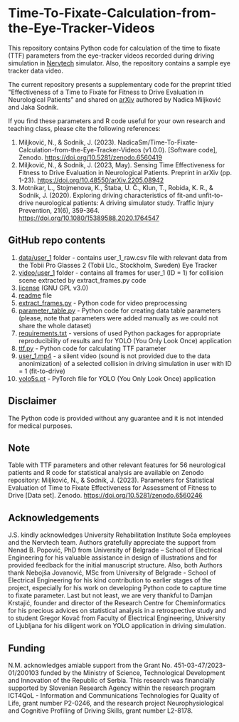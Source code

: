 # Time-To-Fixate-Calculation-from-the-Eye-Tracker-Videos
This repository contains Python code for calculation of the time to fixate (TTF) parameters from the eye-tracker videos recorded during driving simulation in [Nervtech](https://www.nervtech.com/) simulator. Also, the repository contains a sample eye tracker data video.

The current repository presents a supplementary code for the preprint titled "Effectiveness of a Time to Fixate for Fitness to Drive Evaluation in Neurological Patients" and shared on [arXiv](https://arxiv.org/ftp/arxiv/papers/2205/2205.08942.pdf) authored by Nadica Miljković and Jaka Sodnik.

If you find these parameters and R code useful for your own research and teaching class, please cite the following references:

1) Miljković, N., & Sodnik, J. (2023). NadicaSm/Time-To-Fixate-Calculation-from-the-Eye-Tracker-Videos (v1.0.0). [Software code], Zenodo. https://doi.org/10.5281/zenodo.6560419
2) Miljković, N., & Sodnik, J. (2023, May). Sensing Time Effectiveness for Fitness to Drive Evaluation in Neurological Patients. Preprint in arXiv (pp. 1-23). https://doi.org/10.48550/arXiv.2205.08942
3) Motnikar, L., Stojmenova, K., Štaba, U. Č., Klun, T., Robida, K. R., & Sodnik, J. (2020). Exploring driving characteristics of fit-and unfit-to-drive neurological patients: A driving simulator study. Traffic Injury Prevention, 21(6), 359-364. https://doi.org/10.1080/15389588.2020.1764547

## GitHub repo contents
1) [data/user_1](https://github.com/NadicaSm/Time-To-Fixate-Calculation-from-the-Eye-Tracker-Videos/tree/main/data/user_1) folder - contains user_1_raw.csv file with relevant data from the Tobii Pro Glasses 2 (Tobii Llc., Stockholm, Sweden) Eye Tracker
2) [video/user_1](https://github.com/NadicaSm/Time-To-Fixate-Calculation-from-the-Eye-Tracker-Videos/tree/main/video/user_1) folder - contains all frames for user_1 (ID = 1) for collision scene extracted by extract_frames.py code
3) [license](https://github.com/NadicaSm/Time-To-Fixate-Calculation-from-the-Eye-Tracker-Videos/blob/main/LICENSE) (GNU GPL v3.0)
4) [readme](https://github.com/NadicaSm/Time-To-Fixate-Calculation-from-the-Eye-Tracker-Videos/blob/main/README.md) file
5) [extract_frames.py](https://github.com/NadicaSm/Time-To-Fixate-Calculation-from-the-Eye-Tracker-Videos/blob/main/extract_frames.py) - Python code for video preprocessing
7) [parameter_table.py](https://github.com/NadicaSm/Time-To-Fixate-Calculation-from-the-Eye-Tracker-Videos/blob/main/parameter_table.py) - Python code for creating data table parameters (please, note that parameters were added manually as we could not share the whole dataset)
8) [requirements.txt](https://github.com/NadicaSm/Time-To-Fixate-Calculation-from-the-Eye-Tracker-Videos/blob/main/requirements.txt) - versions of used Python packages for appropriate reproducibility of results and for YOLO (You Only Look Once) application
9) [ttf.py](https://github.com/NadicaSm/Time-To-Fixate-Calculation-from-the-Eye-Tracker-Videos/blob/main/ttf.py) - Python code for calculating TTF parameter
10) [user_1.mp4](https://github.com/NadicaSm/Time-To-Fixate-Calculation-from-the-Eye-Tracker-Videos/blob/main/user_1.mp4) -  a silent video (sound is not provided due to the data anonimization) of a selected collision in driving simulation in user with ID = 1 (fit-to-drive)
11) [yolo5s.pt](https://github.com/NadicaSm/Time-To-Fixate-Calculation-from-the-Eye-Tracker-Videos/blob/main/yolov5s.pt) - PyTorch file for YOLO (You Only Look Once) application

## Disclaimer
The Python code is provided without any guarantee and it is not intended for medical purposes.

## Note
Table with TTF parameters and other relevant features for 56 neurological patients and R code for statistical analysis are available on Zenodo repository: Miljković, N., & Sodnik, J. (2023). Parameters for Statistical Evaluation of Time to Fixate Effectiveness for Assessment of Fitness to Drive [Data set]. Zenodo. https://doi.org/10.5281/zenodo.6560246

## Acknowledgements
J.S. kindly acknowledges University Rehabilitation Institute Soča employees and the Nervtech team. Authors gratefully appreciate the support from Nenad B. Popović, PhD from University of Belgrade – School of Electrical Engineering for his valuable assistance in design of illustrations and for provided feedback for the initial manuscript structure. Also, both Authors thank Nebojša Jovanović, MSc from University of Belgrade - School of Electrical Engineering for his kind contribution to earlier stages of the project, especially for his work on developing Python code to capture time to fixate parameter. Last but not least, we are very thankful to Damjan Krstajić, founder and director of the Research Centre for Cheminformatics for his precious advices on statistical analysis in a retrospective study and to student Gregor Kovač from Faculty of Electrical Engineering, University of Ljubljana for his diligent work on YOLO application in driving simulation.

## Funding
N.M. acknowledges amiable support from the Grant No. 451-03-47/2023-01/200103 funded by the Ministry of Science, Technological Development and Innovation of the Republic of Serbia. This research was financially supported by Slovenian Research Agency within the research program ICT4QoL - Information and Communications Technologies for Quality of Life, grant number P2-0246, and the research project Neurophysiological and Cognitive Profiling of Driving Skills, grant number L2-8178.
